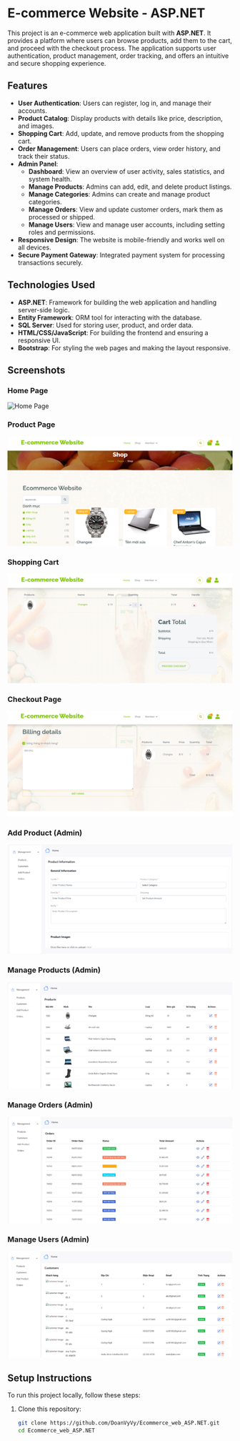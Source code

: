 # E-commerce Website - ASP.NET

This project is an e-commerce web application built with **ASP.NET**. It provides a platform where users can browse products, add them to the cart, and proceed with the checkout process. The application supports user authentication, product management, order tracking, and offers an intuitive and secure shopping experience.

## Features
- **User Authentication**: Users can register, log in, and manage their accounts.
- **Product Catalog**: Display products with details like price, description, and images.
- **Shopping Cart**: Add, update, and remove products from the shopping cart.
- **Order Management**: Users can place orders, view order history, and track their status.
- **Admin Panel**:
  - **Dashboard**: View an overview of user activity, sales statistics, and system health.
  - **Manage Products**: Admins can add, edit, and delete product listings.
  - **Manage Categories**: Admins can create and manage product categories.
  - **Manage Orders**: View and update customer orders, mark them as processed or shipped.
  - **Manage Users**: View and manage user accounts, including setting roles and permissions.
- **Responsive Design**: The website is mobile-friendly and works well on all devices.
- **Secure Payment Gateway**: Integrated payment system for processing transactions securely.


## Technologies Used
- **ASP.NET**: Framework for building the web application and handling server-side logic.
- **Entity Framework**: ORM tool for interacting with the database.
- **SQL Server**: Used for storing user, product, and order data.
- **HTML/CSS/JavaScript**: For building the frontend and ensuring a responsive UI.
- **Bootstrap**: For styling the web pages and making the layout responsive.

## Screenshots

### Home Page
![Home Page](./screenshots/home-page(2).png)

### Product Page
![Product Page](./screenshots/product-page.png)

### Shopping Cart
![Shopping Cart](./screenshots/shopping-cart.png)

### Checkout Page
![Checkout Page](./screenshots/checkout-page.png)

### Add Product (Admin)
![Admin Dashboard](./screenshots/add-product.png)

### Manage Products (Admin)
![Manage Products](./screenshots/manage-products.png)

### Manage Orders (Admin)
![Manage Orders](./screenshots/manage-orders.png)

### Manage Users (Admin)
![Manage Users](./screenshots/manage-users.png)

## Setup Instructions
To run this project locally, follow these steps:

1. Clone this repository:
   ```bash
   git clone https://github.com/DoanVyVy/Ecommerce_web_ASP.NET.git
   cd Ecommerce_web_ASP.NET
